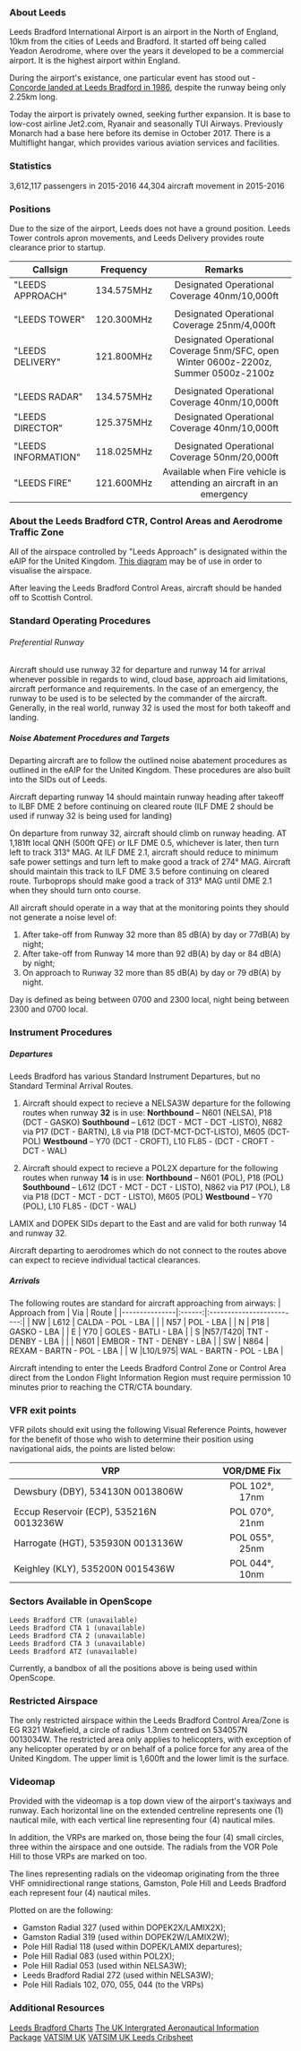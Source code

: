 ### About Leeds
Leeds Bradford International Airport is an airport in the North of England, 10km from the cities of Leeds and Bradford. It started off being called Yeadon Aerodrome, where over the years it developed to be a commercial airport. It is the highest airport within England.

During the airport's existance, one particular event has stood out - [Concorde landed at Leeds Bradford in 1986](https://www.youtube.com/watch?v=AgmlLxS-EHc), despite the runway being only 2.25km long.

Today the airport is privately owned, seeking further expansion. It is base to low-cost airline Jet2.com, Ryanair and seasonally TUI Airways. Previously Monarch had a base here before its demise in October 2017. There is a Multiflight hangar, which provides various aviation services and facilities.

### Statistics
3,612,117 passengers in 2015-2016
44,304 aircraft movement in 2015-2016

### Positions
Due to the size of the airport, Leeds does not have a ground position. Leeds Tower controls apron movements, and Leeds Delivery provides route clearance prior to startup.

|Callsign           |Frequency   | Remarks
|-------------------|:----------:|:------------------------------------------------------------------------------------:|
|"LEEDS APPROACH"   | 134.575MHz | Designated Operational Coverage 40nm/10,000ft                                        |
|                   |            |                                                                                      |
|"LEEDS TOWER"      | 120.300MHz | Designated Operational Coverage 25nm/4,000ft                                         |
|"LEEDS DELIVERY"   | 121.800MHz | Designated Operational Coverage 5nm/SFC, open Winter 0600z-2200z, Summer 0500z-2100z |
|                   |            |                                                                                      |
|"LEEDS RADAR"      | 134.575MHz | Designated Operational Coverage 40nm/10,000ft                                        |
|"LEEDS DIRECTOR"   | 125.375MHz | Designated Operational Coverage 40nm/10,000ft                                        |
|                   |            |                                                                                      |
|"LEEDS INFORMATION"| 118.025MHz | Designated Operational Coverage 50nm/20,000ft                                        |
|"LEEDS FIRE"       | 121.600MHz | Available when Fire vehicle is attending an aircraft in an emergency                 |

### About the Leeds Bradford CTR, Control Areas and Aerodrome Traffic Zone
All of the airspace controlled by "Leeds Approach" is designated within the eAIP for the United Kingdom.
[This diagram](http://prntscr.com/hur9f1) may be of use in order to visualise the airspace.

After leaving the Leeds Bradford Control Areas, aircraft should be handed off to Scottish Control.

### Standard Operating Procedures
###### Preferential Runway
Aircraft should use runway 32 for departure and runway 14 for arrival whenever possible in regards to wind, cloud base, approach aid limitations, aircraft performance and requirements. In the case of an emergency, the runway to be used is to be selected by the commander of the aircraft. Generally, in the real world, runway 32 is used the most for both takeoff and landing.

##### Noise Abatement Procedures and Targets
Departing aircraft are to follow the outlined noise abatement procedures as outlined in the eAIP for the United Kingdom. These procedures are also built into the SIDs out of Leeds.

Aircraft departing runway 14 should maintain runway heading after takeoff to ILBF DME 2 before continuing on cleared route (ILF DME 2 should be used if runway 32 is being used for landing)

On departure from runway 32, aircraft should climb on runway heading. AT 1,181ft local QNH (500ft QFE) or ILF DME 0.5, whichever is later, then turn left to track 313° MAG. At ILF DME 2.1, aircraft should reduce to minimum safe power settings and turn left to make good a track of 274° MAG. Aircraft should maintain this track to ILF DME 3.5 before continuing on cleared route. Turboprops should make good a track of 313° MAG until DME 2.1 when they should turn onto course.

All aircraft should operate in a way that at the monitoring points they should not generate a noise level of:
1. After take-off from Runway 32 more than 85 dB(A) by day or 77dB(A) by night;
2. After take-off from Runway 14 more than 92 dB(A) by day or 84 dB(A) by night;
3. On approach to Runway 32 more than 85 dB(A) by day or 79 dB(A) by night.

Day is defined as being between 0700 and 2300 local, night being between 2300 and 0700 local.


### Instrument Procedures
##### Departures
Leeds Bradford has various Standard Instrument Departures, but no Standard Terminal Arrival Routes.

1. Aircraft should expect to recieve a NELSA3W departure for the following routes when runway **32** is in use:
    **Northbound** – N601 (NELSA), P18 (DCT - GASKO)
    **Southbound** – L612 (DCT - MCT - DCT -LISTO), N682 via P17 (DCT - BARTN), L8 via P18 (DCT-MCT-DCT-LISTO), M605 (DCT-POL)
    **Westbound** – Y70 (DCT - CROFT), L10 FL85 - (DCT - CROFT - DCT - WAL)

2. Aircraft should expect to recieve a POL2X departure for the following routes when runway **14** is in use:
    **Northbound** – N601 (POL), P18 (POL)
    **Southbound** – L612 (DCT - MCT - DCT - LISTO), N862 via P17 (POL), L8 via P18 (DCT - MCT - DCT - LISTO), M605 (POL)
    **Westbound** – Y70 (POL), L10 FL85 - (DCT - WAL)

LAMIX and DOPEK SIDs depart to the East and are valid for both runway 14 and runway 32.

Aircraft departing to aerodromes which do not connect to the routes above can expect to recieve individual tactical clearances.

##### Arrivals
The following routes are standard for aircraft approaching from airways:
| Approach from |   Via  |           Route           |
|---------------|:------:|:-------------------------:|
|      NW       |  L612  | CALDA - POL - LBA         |
|               |  N57   | POL - LBA                 |
|      N        |  P18   | GASKO - LBA               |
|      E        |  Y70   | GOLES - BATLI - LBA       |
|      S        |N57/T420| TNT - DENBY - LBA         |
|               |  N601  | EMBOR - TNT - DENBY - LBA |
|      SW       |  N864  | REXAM - BARTN - POL - LBA |
|      W        |L10/L975| WAL - BARTN - POL - LBA   |

Aircraft intending to enter the Leeds Bradford Control Zone or Control Area direct from the London Flight Information Region must require permission 10 minutes prior to reaching the CTR/CTA boundary.

### VFR exit points
VFR pilots should exit using the following Visual Reference Points, however for the benefit of those who wish to determine their position using navigational aids, the points are listed below:

|                   VRP                   |   VOR/DME Fix  |
|-----------------------------------------|:--------------:|
| Dewsbury (DBY), 534130N 0013806W        | POL 102°, 17nm |
| Eccup Reservoir (ECP), 535216N 0013236W | POL 070°, 21nm |
| Harrogate (HGT), 535930N 0013136W       | POL 055°, 25nm |
| Keighley (KLY), 535200N 0015436W        | POL 044°, 10nm |

### Sectors Available in OpenScope
```
Leeds Bradford CTR (unavailable)
Leeds Bradford CTA 1 (unavailable)
Leeds Bradford CTA 2 (unavailable)
Leeds Bradford CTA 3 (unavailable)
Leeds Bradford ATZ (unavailable)
```

Currently, a bandbox of all the positions above is being used within OpenScope.

### Restricted Airspace
The only restricted airspace within the Leeds Bradford Control Area/Zone is EG R321 Wakefield, a circle of radius 1.3nm centred on 534057N 0013034W.
The restricted area only applies to helicopters, with exception of any helicopter operated by or on behalf of a police force for any area of the United Kingdom. The upper limit is 1,600ft and the lower limit is the surface.

### Videomap
Provided with the videomap is a top down view of the airport's taxiways and runway. Each horizontal line on the extended centreline represents one (1) nautical mile, with each vertical line representing four (4) nautical miles. 

In addition, the VRPs are marked on, those being the four (4) small circles, three within the airspace and one outside. The radials from the VOR Pole Hill to those VRPs are marked on too. 

The lines representing radials on the videomap originating from the three VHF omnidirectional range stations, Gamston, Pole Hill and Leeds Bradford each represent four (4) nautical miles.

Plotted on are the following:
* Gamston Radial 327 (used within DOPEK2X/LAMIX2X);
* Gamston Radial 319 (used within DOPEK2W/LAMIX2W);
* Pole Hill Radial 118 (used within DOPEK/LAMIX departures);
* Pole Hill Radial 083 (used within POL2X);
* Pole Hill Radial 053 (used within NELSA3W);
* Leeds Bradford Radial 272 (used within NELSA3W);
* Pole Hill Radials 102, 070, 055, 044 (to the VRPs)


### Additional Resources
[Leeds Bradford Charts](http://www.nats-uk.ead-it.com/public/index.php%3Foption=com_content&task=blogcategory&id=88&Itemid=137.html)
[The UK Intergrated Aeronautical Information Package](http://www.nats-uk.ead-it.com/public/index.php%3Foption=com_content&task=blogcategory&id=165&Itemid=3.html)
[VATSIM UK](https://vatsim.uk/egnm)
[VATSIM UK Leeds Cribsheet](https://vatsim.uk/download/info/?downloadID=00361)